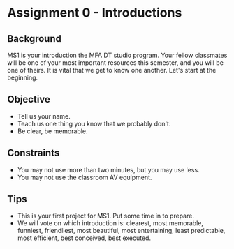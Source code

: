 # Assignment 0 - Introductions

## Background
MS1 is your introduction the MFA DT studio program. Your fellow classmates will be one of your most important resources this semester, and you will be one of theirs. It is vital that we get to know one another. Let's start at the beginning.

## Objective
- Tell us your name.
- Teach us one thing you know that we probably don't.
- Be clear, be memorable.

## Constraints
- You may not use more than two minutes, but you may use less.
- You may not use the classroom AV equipment.

## Tips
- This is your first project for MS1. Put some time in to prepare.
- We will vote on which introduction is: clearest, most memorable, funniest, friendliest, most beautiful, most entertaining, least predictable, most efficient, best conceived, best executed.
